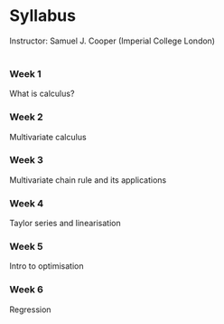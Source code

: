 # Syllabus
Instructor: Samuel J. Cooper (Imperial College London)  
<br>
### Week 1
What is calculus?  
### Week 2
Multivariate calculus  
### Week 3
Multivariate chain rule and its applications  
### Week 4
Taylor series and linearisation  
### Week 5
Intro to optimisation  
### Week 6
Regression
